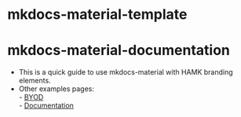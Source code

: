 # mkdocs-material-template
# mkdocs-material-documentation
- This is a quick guide to use mkdocs-material with HAMK branding elements.  
- Other examples pages:  
        - [BYOD](https://hamk-business-information-technology.github.io/os/)  
        - [Documentation](https://hamk-business-information-technology.github.io/mkdocs-material-documentation/)
